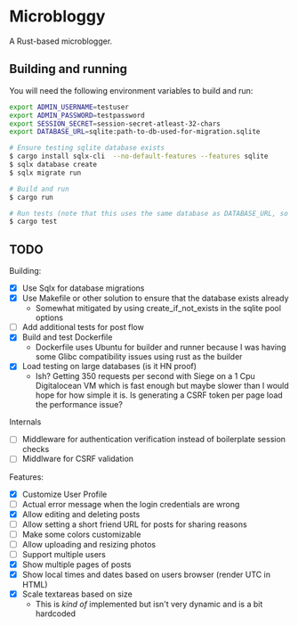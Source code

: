 # Microbloggy

A Rust-based microblogger.

## Building and running

You will need the following environment variables to build and run:

```bash
export ADMIN_USERNAME=testuser
export ADMIN_PASSWORD=testpassword
export SESSION_SECRET=session-secret-atleast-32-chars
export DATABASE_URL=sqlite:path-to-db-used-for-migration.sqlite

# Ensure testing sqlite database exists
$ cargo install sqlx-cli  --no-default-features --features sqlite
$ sqlx database create
$ sqlx migrate run

# Build and run
$ cargo run

# Run tests (note that this uses the same database as DATABASE_URL, so be careful)
$ cargo test
```

## TODO

Building:

- [x] Use Sqlx for database migrations
- [x] Use Makefile or other solution to ensure that the database exists already
    - Somewhat mitigated by using create_if_not_exists in the sqlite pool options
- [ ] Add additional tests for post flow
- [x] Build and test Dockerfile
    - Dockerfile uses Ubuntu for builder and runner because I was having some Glibc compatibility
      issues using rust as the builder
- [x] Load testing on large databases (is it HN proof)
    - Ish? Getting 350 requests per second with Siege on a 1 Cpu Digitalocean VM which is fast
      enough but maybe slower than I would hope for how simple it is. Is generating a CSRF token
      per page load the performance issue?

Internals
- [ ] Middleware for authentication verification instead of boilerplate session checks
- [ ] Middlware for CSRF validation

Features:

- [x] Customize User Profile
- [ ] Actual error message when the login credentials are wrong
- [x] Allow editing and deleting posts
- [ ] Allow setting a short friend URL for posts for sharing reasons
- [ ] Make some colors customizable
- [ ] Allow uploading and resizing photos
- [ ] Support multiple users
- [x] Show multiple pages of posts
- [x] Show local times and dates based on users browser (render UTC in HTML)
- [x] Scale textareas based on size
  - This is _kind of_ implemented but isn't very dynamic and is a bit hardcoded
